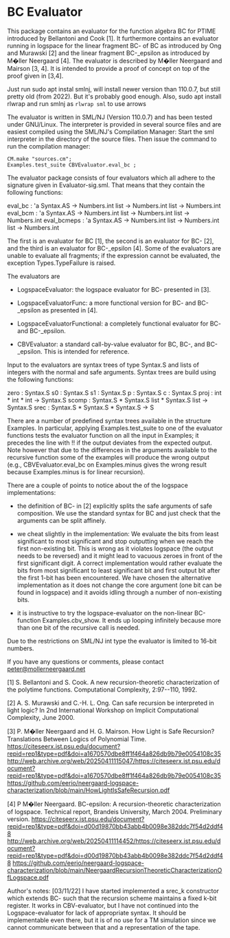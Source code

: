 BC Evaluator
============

This package contains an evaluator for the function algebra BC for
PTIME introduced by Bellantoni and Cook [1].  It furthermore contains
an evaluator running in logspace for the linear fragment BC- of BC as
introduced by Ong and Murawski [2] and the linear fragment BC-_epsilon
as introduced by M�ller Neergaard [4].  The evaluator is described by
M�ller Neergaard and Mairson [3, 4].  It is intended to provide a proof
of concept on top of the proof given in [3,4].

Just run sudo apt instal smlnj, will install newer version than 110.0.7,
but still pretty old (from 2022). But it's probably good enough.
Also, sudo apt install rlwrap and run smlnj as `rlwrap sml` to use arrows

The evaluator is written in SML/NJ (Version 110.0.7) and has been
tested under GNU/Linux.  The interpreter is provided in several source
files and are easiest compiled using the SML/NJ's Compilation Manager:
Start the sml interpreter in the directory of the source files.  Then
issue the command to run the compilation manager:

    CM.make "sources.cm";
    Examples.test_suite CBVEvaluator.eval_bc ;


The evaluator package consists of four evaluators which all adhere to
the signature given in Evaluator-sig.sml.  That means that they
contain the following functions:

   eval_bc : 'a Syntax.AS -> Numbers.int list -> Numbers.int list -> Numbers.int
   eval_bcm : 'a Syntax.AS -> Numbers.int list -> Numbers.int list -> Numbers.int
   eval_bcmeps : 'a Syntax.AS -> Numbers.int list -> Numbers.int list -> Numbers.int

The first is an evaluator for BC [1], the second is an evaluator for
BC- [2], and the third is an evaluator for BC-_epsilon [4].  Some of
the evaluators are unable to evaluate all fragments; if the expression
cannot be evaluated, the exception Types.TypeFailure is raised.

The evaluators are

- LogspaceEvaluator: the logspace evaluator for BC- presented in [3].

- LogspaceEvaluatorFunc: a more functional version for BC- and
  BC-_epsilon as presented in [4].

- LogspaceEvaluatorFunctional: a completely functional evaluator for
  BC- and BC-_epsilon.

- CBVEvaluator: a standard call-by-value evaluator for BC, BC-, and
  BC-_epsilon.  This is intended for reference.

Input to the evaluators are syntax trees of type Syntax.S and lists of
integers with the normal and safe arguments.  Syntax trees are build
using the following functions:

   zero : Syntax.S
   s0 : Syntax.S
   s1 : Syntax.S
   p : Syntax.S
   c : Syntax.S
   proj : int * int * int -> Syntax.S
   scomp : Syntax.S * Syntax.S list * Syntax.S list -> Syntax.S
   srec : Syntax.S * Syntax.S * Syntax.S -> S
   
There are a number of predefined syntax trees available in the
structure Examples.  In particular, applying Examples.test_suite to
one of the evaluator functions tests the evaluator function on all the
input in Examples; it precedes the line with !! if the output deviates
from the expected output.  Note however that due to the differences in
the arguments available to the recursive function some of the examples
will produce the wrong output (e.g., CBVEvaluator.eval_bc on
Examples.minus gives the wrong result because Examples.minus is for
linear recursion).

There are a couple of points to notice about the of the logspace
implementations:

- the definition of BC- in [2] explicitly splits the safe arguments of
  safe composition.  We use the standard syntax for BC and just check
  that the arguments can be split affinely.

- we cheat slightly in the implementation: We evaluate the bits from
  least significant to most significant and stop outputting when we
  reach the first non-existing bit.  This is wrong as it violates
  logspace (the output needs to be reversed) and it might lead to
  vacuous zeroes in front of the first significant digit.  A correct
  implementation would rather evaluate the bits from most significant
  to least significant bit and first output bit after the first 1-bit
  has been encountered.  We have chosen the alternative implementation
  as it does not change the core argument (one bit can be found in
  logspace) and it avoids idling through a number of non-existing
  bits.

- it is instructive to try the logspace-evaluator on the non-linear
  BC-function Examples.cbv_show.  It ends up looping infinitely
  because more than one bit of the recursive call is needed.

Due to the restrictions on SML/NJ int type the evaluator is limited to
16-bit numbers.

If you have any questions or comments, please contact
peter@mollerneergaard.net

[1] S. Bellantoni and S. Cook. A new recursion-theoretic
characterization of the polytime functions. Computational Complexity,
2:97--110, 1992.

[2] A. S. Murawski and C.-H. L. Ong. Can safe recursion be interpreted
in light logic? In 2nd International Workshop on Implicit
Computational Complexity, June 2000.

[3] P. M�ller Neergaard and H. G. Mairson.  How Light is Safe
Recursion?  Translations Between Logics of Polynomial Time.
https://citeseerx.ist.psu.edu/document?repid=rep1&type=pdf&doi=a1670570dbe8ff1f464a826db9b79e0054108c35
http://web.archive.org/web/20250411115047/https://citeseerx.ist.psu.edu/document?repid=rep1&type=pdf&doi=a1670570dbe8ff1f464a826db9b79e0054108c35
https://github.com/eerio/neergaard-logspace-characterization/blob/main/HowLightIsSafeRecursion.pdf

[4] P M�ller Neergaard. BC-epsilon: A recursion-theoretic
characterization of logspace. Technical report, Brandeis University,
March 2004. Preliminary version.
https://citeseerx.ist.psu.edu/document?repid=rep1&type=pdf&doi=d00d19870bb43abb4b0098e382ddc7f54d2ddf48
http://web.archive.org/web/20250411114452/https://citeseerx.ist.psu.edu/document?repid=rep1&type=pdf&doi=d00d19870bb43abb4b0098e382ddc7f54d2ddf48
https://github.com/eerio/neergaard-logspace-characterization/blob/main/NeergaardRecursionTheoreticCharacterizationOfLogspace.pdf


Author's notes:
[03/11/22] I have started implemented a srec_k constructor which
  extends BC- such that the recursion scheme maintains a fixed k-bit
  register.  It works in CBV-evaluator, but I have not continued into
  the Logspace-evaluator for lack of appropriate syntax.  It should be
  implementable even there, but it is of no use for a TM simulation
  since we cannot communicate between that and a representation of the
  tape.